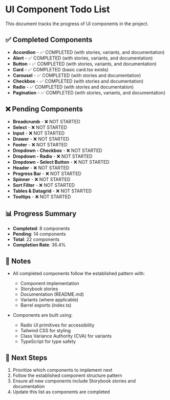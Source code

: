 # UI Component Todo List

This document tracks the progress of UI components in the project.

## ✅ Completed Components

- **Accordion** - ✅ COMPLETED (with stories, variants, and documentation)
- **Alert** - ✅ COMPLETED (with stories, variants, and documentation)
- **Button** - ✅ COMPLETED (with stories, variants, and documentation)
- **Card** - ✅ COMPLETED (basic card.tsx exists)
- **Carousel** - ✅ COMPLETED (with stories and documentation)
- **Checkbox** - ✅ COMPLETED (with stories and documentation)
- **Radio** - ✅ COMPLETED (with stories and documentation)
- **Pagination** - ✅ COMPLETED (with stories, variants, and documentation)

## ❌ Pending Components

- **Breadcrumb** - ❌ NOT STARTED
- **Select** - ❌ NOT STARTED
- **Input** - ❌ NOT STARTED
- **Drawer** - ❌ NOT STARTED
- **Footer** - ❌ NOT STARTED
- **Dropdown - Checkbox** - ❌ NOT STARTED
- **Dropdown - Radio** - ❌ NOT STARTED
- **Dropdown - Select Button** - ❌ NOT STARTED
- **Header** - ❌ NOT STARTED
- **Progress Bar** - ❌ NOT STARTED
- **Spinner** - ❌ NOT STARTED
- **Sort Filter** - ❌ NOT STARTED
- **Tables & Datagrid** - ❌ NOT STARTED
- **Tooltips** - ❌ NOT STARTED

## 📊 Progress Summary

- **Completed**: 8 components
- **Pending**: 14 components
- **Total**: 22 components
- **Completion Rate**: 36.4%

## 📝 Notes

- All completed components follow the established pattern with:

  - Component implementation
  - Storybook stories
  - Documentation (README.md)
  - Variants (where applicable)
  - Barrel exports (index.ts)

- Components are built using:
  - Radix UI primitives for accessibility
  - Tailwind CSS for styling
  - Class Variance Authority (CVA) for variants
  - TypeScript for type safety

## 🎯 Next Steps

1. Prioritize which components to implement next
2. Follow the established component structure pattern
3. Ensure all new components include Storybook stories and documentation
4. Update this list as components are completed
